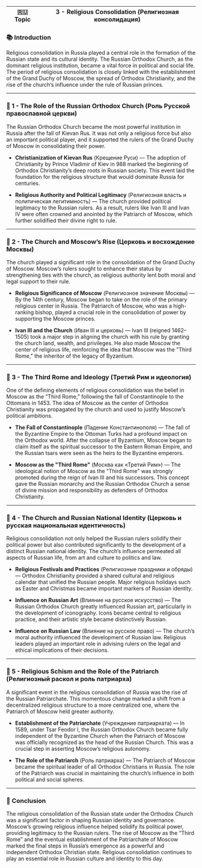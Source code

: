 
|🇷🇺 Topic|3 - Religious Consolidation (Религиозная консолидация)|
|---|---|

### 📚 Introduction

Religious consolidation in Russia played a central role in the formation of the Russian state and its cultural identity. The Russian Orthodox Church, as the dominant religious institution, became a vital force in political and social life. The period of religious consolidation is closely linked with the establishment of the Grand Duchy of Moscow, the spread of Orthodox Christianity, and the rise of the church’s influence under the rule of Russian princes.

---

### 🔑 1 - The Role of the Russian Orthodox Church (Роль Русской православной церкви)

The Russian Orthodox Church became the most powerful institution in Russia after the fall of Kievan Rus. It was not only a religious force but also an important political player, and it supported the rulers of the Grand Duchy of Moscow in consolidating their power.

- **Christianization of Kievan Rus** (Крещение Руси) — The adoption of Christianity by Prince Vladimir of Kiev in 988 marked the beginning of Orthodox Christianity’s deep roots in Russian society. This event laid the foundation for the religious structure that would dominate Russia for centuries.
    
- **Religious Authority and Political Legitimacy** (Религиозная власть и политическая легитимность) — The church provided political legitimacy to the Russian rulers. As a result, rulers like Ivan III and Ivan IV were often crowned and anointed by the Patriarch of Moscow, which further solidified their divine right to rule.
    

---

### 🧪 2 - The Church and Moscow’s Rise (Церковь и восхождение Москвы)

The church played a significant role in the consolidation of the Grand Duchy of Moscow. Moscow’s rulers sought to enhance their status by strengthening ties with the church, as religious authority lent both moral and legal support to their rule.

- **Religious Significance of Moscow** (Религиозное значение Москвы) — By the 14th century, Moscow began to take on the role of the primary religious center in Russia. The Patriarch of Moscow, who was a high-ranking bishop, played a crucial role in the consolidation of power by supporting the Moscow princes.
    
- **Ivan III and the Church** (Иван III и церковь) — Ivan III (reigned 1462–1505) took a major step in aligning the church with his rule by granting the church land, wealth, and privileges. He also made Moscow the center of religious life, reinforcing the idea that Moscow was the "Third Rome," the inheritor of the legacy of Byzantium.
    

---

### 🧠 3 - The Third Rome and Ideology (Третий Рим и идеология)

One of the defining elements of religious consolidation was the belief in Moscow as the “Third Rome,” following the fall of Constantinople to the Ottomans in 1453. The idea of Moscow as the center of Orthodox Christianity was propagated by the church and used to justify Moscow’s political ambitions.

- **The Fall of Constantinople** (Падение Константинополя) — The fall of the Byzantine Empire to the Ottoman Turks had a profound impact on the Orthodox world. After the collapse of Byzantium, Moscow began to claim itself as the spiritual successor to the Eastern Roman Empire, and the Russian tsars were seen as the heirs to the Byzantine emperors.
    
- **Moscow as the "Third Rome"** (Москва как «Третий Рим») — The ideological notion of Moscow as the "Third Rome" was strongly promoted during the reign of Ivan III and his successors. This concept gave the Russian monarchy and the Russian Orthodox Church a sense of divine mission and responsibility as defenders of Orthodox Christianity.
    

---

### 🔗 4 - The Church and Russian National Identity (Церковь и русская национальная идентичность)

Religious consolidation not only helped the Russian rulers solidify their political power but also contributed significantly to the development of a distinct Russian national identity. The church’s influence permeated all aspects of Russian life, from art and culture to politics and law.

- **Religious Festivals and Practices** (Религиозные праздники и обряды) — Orthodox Christianity provided a shared cultural and religious calendar that unified the Russian people. Major religious holidays such as Easter and Christmas became important markers of Russian identity.
    
- **Influence on Russian Art** (Влияние на русское искусство) — The Russian Orthodox Church greatly influenced Russian art, particularly in the development of iconography. Icons became central to religious practice, and their artistic style became distinctively Russian.
    
- **Influence on Russian Law** (Влияние на русское право) — The church’s moral authority influenced the development of Russian law. Religious leaders played an important role in advising rulers on the legal and ethical implications of their decisions.
    

---

### 🧪 5 - Religious Schism and the Role of the Patriarch (Религиозный раскол и роль патриарха)

A significant event in the religious consolidation of Russia was the rise of the Russian Patriarchate. This momentous change marked a shift from a decentralized religious structure to a more centralized one, where the Patriarch of Moscow held greater authority.

- **Establishment of the Patriarchate** (Учреждение патриархата) — In 1589, under Tsar Feodor I, the Russian Orthodox Church became fully independent of the Byzantine Church when the Patriarch of Moscow was officially recognized as the head of the Russian Church. This was a crucial step in asserting Moscow’s religious autonomy.
    
- **The Role of the Patriarch** (Роль патриарха) — The Patriarch of Moscow became the spiritual leader of all Orthodox Christians in Russia. The role of the Patriarch was crucial in maintaining the church’s influence in both political and social spheres.
    

---

### 🎯 Conclusion

The religious consolidation of the Russian state under the Orthodox Church was a significant factor in shaping Russian identity and governance. Moscow’s growing religious influence helped solidify its political power, providing legitimacy to the Russian rulers. The rise of Moscow as the “Third Rome” and the eventual establishment of the Patriarchate of Moscow marked the final steps in Russia’s emergence as a powerful and independent Orthodox Christian state. Religious consolidation continues to play an essential role in Russian culture and identity to this day.
